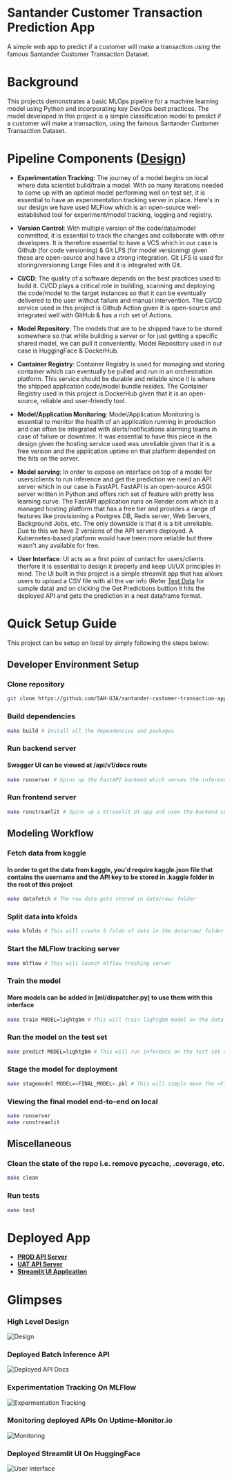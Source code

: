 # Santander Customer Transaction Prediction App
A simple web app to predict if a customer will make a transaction using the famous Santander Customer Transaction Dataset.

# Background
This projects demonstrates a basic MLOps pipeline for a machine learning model using Python and incorporating key DevOps best practices. The model developed in this project is a simple classification model to predict if a customer will make a transaction, using the famous Santander Customer Transaction Dataset.

# Pipeline Components ([Design](design.jpeg))

* __Experimentation Tracking__: The journey of a model begins on local where data scientist build/train a model. With so many iterations needed to come up with an optimal model performing well on test set, it is essential to have an experimentation tracking server in place. Here's in our design we have used MLFlow which is an open-source well-established tool for experiment/model tracking, logging and registry.

* __Version Control__: With multiple version of the code/data/model committed, it is essential to track the changes and collaborate with other developers. It is therefore essential to have a VCS which in our case is Github (for code versioning) & Git LFS (for model versioning) given these are open-source and have a strong integration. Git LFS is used for storing/versioning Large Files and it is integrated with Git.

* __CI/CD__: The quality of a software depends on the best practices used to build it. CI/CD plays a critical role in building, scanning and deploying the code/model to the target instances so that it can be eventually delivered to the user without failure and manual intervention. The CI/CD service used in this project is Github Action given it is open-source and integrated well with GitHub & has a rich set of Actions.

* __Model Repository__: The models that are to be shipped have to be stored somewhere so that while building a server or for just getting a specific shared model, we can pull it conveniently. Model Repository used in our case is HuggingFace & DockerHub.

* __Container Registry__: Container Registry is used for managing and storing container which can eventually be pulled and run in an orchestration platform. This service should be durable and reliable since it is where the shipped application code/model bundle resides. The Container Registry used in this project is DockerHub given that it is an open-source, reliable and user-friendly tool.

* __Model/Application Monitoring__: Model/Application Monitoring is essential to monitor the health of an application running in production and can often be integrated with alerts/notifications alarming teams in case of failure or downtime. It was essential to have this piece in the design given the hosting service used was unreliable given that it is a free version and the application uptime on that platform depended on the hits on the server.

* __Model serving__: In order to expose an interface on top of a model for users/clients to run inference and get the prediction we need an API server which in our case is FastAPI. FastAPI is an open-source ASGI server written in Python and offers rich set of feature with pretty less learning curve. The FastAPI application runs on Render.com which is a managed hosting platform that has a free tier and provides a range of features like provisioning a Postgres DB, Redis server, Web Servers, Background Jobs, etc. The only downside is that it is a bit unreliable. Due to this we have 2 versions of the API servers deployed. A Kubernetes-based platform would have been more reliable but there wasn't any available for free.

* __User Interface__: UI acts as a first point of contact for users/clients therfore it is essential to design it properly and keep UI/UX principles in mind. The UI built in this project is a simple streamlit app that has allows users to upload a CSV file with all the var info (Refer [Test Data](../tests/test_data/batch_of_two.csv) for sample data) and on clicking the Get Predictions buttion it hits the deployed API and gets the prediction in a neat dataframe format.


# Quick Setup Guide

This project can be setup on local by simply following the steps below:

## Developer Environment Setup 

### Clone repository
```bash
git clone https://github.com/SAH-UJA/santander-customer-transaction-app.git # Clone the repository
```

### Build dependencies
```bash
make build # Install all the dependencies and packages
```

### Run backend server 
#### Swagger UI can be viewed at /api/v1/docs route
```bash
make runserver # Spins up the FastAPI backend which serves the inference API
```

### Run frontend server
```bash
make runstreamlit # Spins up a Streamlit UI app and uses the backend server running locally
```

## Modeling Workflow

### Fetch data from kaggle 
#### In order to get the data from kaggle, you'd require kaggle.json file that contains the username and the API key to be stored in .kaggle folder in the root of this project
```bash
make datafetch # The raw data gets stored in data/raw/ folder
```

### Split data into kfolds
```bash
make kfolds # This will create 5 folds of data in the data/raw/ folder
```

### Start the MLFlow tracking server
```bash
make mlflow # This will launch mlflow tracking server
```

### Train the model 
#### More models can be added in [ml/dispatcher.py] to use them with this interface
```bash
make train MODEL=lightgbm # This will train lightgbm model on the data folds. Other model available is "randomforest"
```

### Run the model on the test set
```bash
make predict MODEL=lightgbm # This will run inference on the test set and generate the output as a submission.csv in models/ folder
```

### Stage the model for deployment
```bash
make stagemodel MODEL=<FINAL_MODEL>.pkl # This will simple move the <FINAL_MODEL>.pkl file in the models/staged folder
```

### Viewing the final model end-to-end on local
```bash
make runserver
make runstreamlit
```

## Miscellaneous

### Clean the state of the repo i.e. remove __pycache__, .coverage, etc.
```bash
make clean
```

### Run tests 
```bash
make test
```

# Deployed App

* [__PROD API Server__](https://santander-customer-transaction-app.onrender.com/api/v1/docs)
* [__UAT API Server__](https://santander-customer-transaction-app-uat.onrender.com/api/v1/docs)
* [__Streamlit UI Application__](https://huggingface.co/spaces/SahilAhuja/santander-customer-transaction-app)


# Glimpses

### High Level Design

![Design](design.jpeg)

### Deployed Batch Inference API

![Deployed API Docs](api.png)

### Experimentation Tracking On MLFlow

![Expermentation Tracking](mlflow.png)

### Monitoring deployed APIs On Uptime-Monitor.io

![Monitoring](monitor.png)

### Deployed Streamlit UI On HuggingFace

![User Interface](ui.png)
